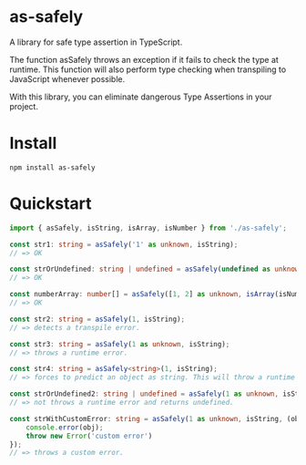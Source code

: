# as-safely
A library for safe type assertion in TypeScript.

The function asSafely throws an exception if it fails to check the type at runtime. This function will also perform type checking when transpiling to JavaScript whenever possible.

With this library, you can eliminate dangerous Type Assertions in your project.

# Install 
```
npm install as-safely
```

# Quickstart

```ts
import { asSafely, isString, isArray, isNumber } from './as-safely';

const str1: string = asSafely('1' as unknown, isString);
// => OK

const strOrUndefined: string | undefined = asSafely(undefined as unknown, [isString, isUndefined]);
// => OK

const numberArray: number[] = asSafely([1, 2] as unknown, isArray(isNumber));
// => OK

const str2: string = asSafely(1, isString);
// => detects a transpile error.

const str3: string = asSafely(1 as unknown, isString);
// => throws a runtime error.

const str4: string = asSafely<string>(1, isString);
// => forces to predict an object as string. This will throw a runtime error.

const strOrUndefined2: string | undefined = asSafely(1 as unknown, isString, () => undefined);
// => not throws a runtime error and returns undefined.

const strWithCustomError: string = asSafely(1 as unknown, isString, (obj) => {
    console.error(obj);
    throw new Error('custom error') 
});
// => throws a custom error.
```
